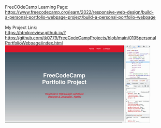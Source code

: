 FreeCOdeCamp Learning Page: <br>
https://www.freecodecamp.org/learn/2022/responsive-web-design/build-a-personal-portfolio-webpage-project/build-a-personal-portfolio-webpage
<br><br>
My Project Link: <br>
https://htmlpreview.github.io/?https://github.com/tk0779/FreeCodeCampProjects/blob/main/0105personalPortfolioWebpage/index.html <br>
![Personal-Portfolio-Webpage](https://github.com/tk0779/FreeCodeCampProjects/blob/main/0105personalPortfolioWebpage/0105personalPortfolioWebpage.gif?raw=true)
